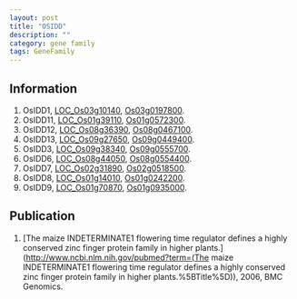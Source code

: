 ```yaml
---
layout: post
title: "OSIDD"
description: ""
category: gene family
tags: GeneFamily
---
```


## Information
1. OsIDD1, [LOC_Os03g10140](http://rice.plantbiology.msu.edu/cgi-bin/ORF_infopage.cgi?orf=LOC_Os03g10140), [Os03g0197800](http://rapdb.dna.affrc.go.jp/viewer/gbrowse_details/irgsp1?name=Os03g0197800).
2. OsIDD11, [LOC_Os01g39110](http://rice.plantbiology.msu.edu/cgi-bin/ORF_infopage.cgi?orf=LOC_Os01g39110), [Os01g0572300](http://rapdb.dna.affrc.go.jp/viewer/gbrowse_details/irgsp1?name=Os01g0572300).
3. OsIDD12, [LOC_Os08g36390](http://rice.plantbiology.msu.edu/cgi-bin/ORF_infopage.cgi?orf=LOC_Os08g36390), [Os08g0467100](http://rapdb.dna.affrc.go.jp/viewer/gbrowse_details/irgsp1?name=Os08g0467100).
4. OsIDD13, [LOC_Os09g27650](http://rice.plantbiology.msu.edu/cgi-bin/ORF_infopage.cgi?orf=LOC_Os09g27650), [Os09g0449400](http://rapdb.dna.affrc.go.jp/viewer/gbrowse_details/irgsp1?name=Os09g0449400).
5. OsIDD3, [LOC_Os09g38340](http://rice.plantbiology.msu.edu/cgi-bin/ORF_infopage.cgi?orf=LOC_Os09g38340), [Os09g0555700](http://rapdb.dna.affrc.go.jp/viewer/gbrowse_details/irgsp1?name=Os09g0555700).
6. OsIDD6, [LOC_Os08g44050](http://rice.plantbiology.msu.edu/cgi-bin/ORF_infopage.cgi?orf=LOC_Os08g44050), [Os08g0554400](http://rapdb.dna.affrc.go.jp/viewer/gbrowse_details/irgsp1?name=Os08g0554400).
7. OsIDD7, [LOC_Os02g31890](http://rice.plantbiology.msu.edu/cgi-bin/ORF_infopage.cgi?orf=LOC_Os02g31890), [Os02g0518500](http://rapdb.dna.affrc.go.jp/viewer/gbrowse_details/irgsp1?name=Os02g0518500).
8. OsIDD8, [LOC_Os01g14010](http://rice.plantbiology.msu.edu/cgi-bin/ORF_infopage.cgi?orf=LOC_Os01g14010), [Os01g0242200](http://rapdb.dna.affrc.go.jp/viewer/gbrowse_details/irgsp1?name=Os01g0242200).
9. OsIDD9, [LOC_Os01g70870](http://rice.plantbiology.msu.edu/cgi-bin/ORF_infopage.cgi?orf=LOC_Os01g70870), [Os01g0935000](http://rapdb.dna.affrc.go.jp/viewer/gbrowse_details/irgsp1?name=Os01g0935000).

## Publication
1. [The maize INDETERMINATE1 flowering time regulator defines a highly conserved zinc finger protein family in higher plants.](http://www.ncbi.nlm.nih.gov/pubmed?term=(The maize INDETERMINATE1 flowering time regulator defines a highly conserved zinc finger protein family in higher plants.%5BTitle%5D)), 2006, BMC Genomics.


